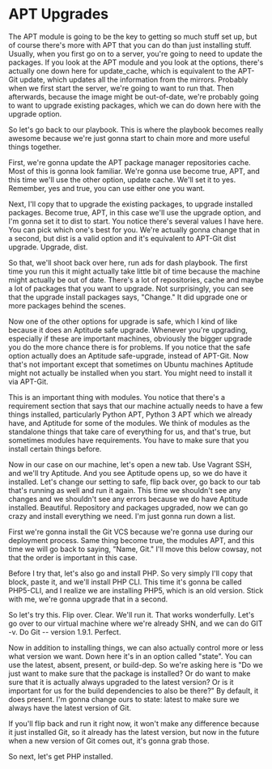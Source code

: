 # APT Upgrades

The APT module is going to be the key to getting so much stuff set up, but of course there's more with APT that you can do than just installing stuff. Usually, when you first go on to a server, you're going to need to update the packages. If you look at the APT module and you look at the options, there's actually one down here for update_cache, which is equivalent to the APT-Git update, which updates all the information from the mirrors. Probably when we first start the server, we're going to want to run that. Then afterwards, because the image might be out-of-date, we're probably going to want to upgrade existing packages, which we can do down here with the upgrade option.

So let's go back to our playbook. This is where the playbook becomes really awesome because we're just gonna start to chain more and more useful things together.

First, we're gonna update the APT package manager repositories cache. Most of this is gonna look familiar. We're gonna use become true, APT, and this time we'll use the other option, update cache. We'll set it to yes. Remember, yes and true, you can use either one you want.

Next, I'll copy that to upgrade the existing packages, to upgrade installed packages. Become true, APT, in this case we'll use the upgrade option, and I'm gonna set it to dist to start. You notice there's several values I have here. You can pick which one's best for you. We're actually gonna change that in a second, but dist is a valid option and it's equivalent to APT-Git dist upgrade. Upgrade, dist.

So that, we'll shoot back over here, run ads for dash playbook. The first time you run this it might actually take little bit of time because the machine might actually be out of date. There's a lot of repositories, cache and maybe a lot of packages that you want to upgrade. Not surprisingly, you can see that the upgrade install packages says, "Change." It did upgrade one or more packages behind the scenes.

Now one of the other options for upgrade is safe, which I kind of like because it does an Aptitude safe upgrade. Whenever you're upgrading, especially if these are important machines, obviously the bigger upgrade you do the more chance there is for problems. If you notice that the safe option actually does an Aptitude safe-upgrade, instead of APT-Git. Now that's not important except that sometimes on Ubuntu machines Aptitude might not actually be installed when you start. You might need to install it via APT-Git.

This is an important thing with modules. You notice that there's a requirement section that says that our machine actually needs to have a few things installed, particularly Python APT, Python 3 APT which we already have, and Aptitude for some of the modules. We think of modules as the standalone things that take care of everything for us, and that's true, but sometimes modules have requirements. You have to make sure that you install certain things before.

Now in our case on our machine, let's open a new tab. Use Vagrant SSH, and we'll try Aptitude. And you see Aptitude opens up, so we do have it installed. Let's change our setting to safe, flip back over, go back to our tab that's running as well and run it again. This time we shouldn't see any changes and we shouldn't see any errors because we do have Aptitude installed. Beautiful. Repository and packages upgraded, now we can go crazy and install everything we need.  I'm just gonna run down a list.

First we're gonna install the Git VCS because we're gonna use during our deployment process. Same thing become true, the modules APT, and this time we will go back to saying, "Name, Git." I'll move this below cowsay, not that the order is important in this case.

Before I try that, let's also go and install PHP.  So very simply I'll copy that block, paste it, and we'll install PHP CLI. This time it's gonna be called PHP5-CLI, and I realize we are installing PHP5, which is an old version. Stick with me, we're gonna upgrade that in a second.

So let's try this. Flip over. Clear. We'll run it. That works wonderfully. Let's go over to our virtual machine where we're already SHN, and we can do GIT -v. Do Git -- version 1.9.1. Perfect.

Now in addition to installing things, we can also actually control more or less what version we want. Down here it's in an option called "state". You can use the latest, absent, present, or build-dep. So we're asking here is "Do we just want to make sure that the package is installed? Or do want to make sure that it is actually always upgraded to the latest version? Or is it important for us for the build dependencies to also be there?" By default, it does present. I'm gonna change ours to state: latest to make sure we always have the latest version of Git.

If you'll flip back and run it right now, it won't make any difference because it just installed Git, so it already has the latest version, but now in the future when a new version of Git comes out, it's gonna grab those.

So next, let's get PHP installed.

